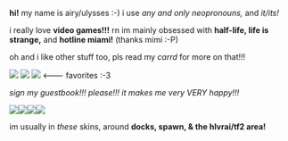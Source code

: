 <html>
  <body>
    <p><strong>hi!</strong> my name is airy/ulysses :-) i use <em>any and only neopronouns,</em> and <em>it/its!</em> </p>
    <p>i really love <strong>video games!!!</strong> rn im mainly obsessed with <strong>half-life, life is strange,</strong> and <strong>hotline miami!</strong> (thanks mimi :-P)</p>
    <p>oh and i like other stuff too, pls read my <em>carrd</em> for more on that!!!</p>
    <p><img src="https://i.imgur.com/z6NVmrq.gif"> <img src="https://i.imgur.com/Y0f9763.png"> <img src="https://i.imgur.com/RkR5f0P.png"> <--- favorites :-3 </p>
    <p> <em>sign my guestbook!!! please!!! it makes me very VERY happy!!!</em> </p>
    <p><img src="https://64.media.tumblr.com/757290ed6c52943b6f7088d0c80401dc/171d2e9e05082543-f2/s250x400/0e9f1e286f9dd90476712007903d9e11dfa8b965.gifv"><img src="https://64.media.tumblr.com/8bf3f53b26bb01d6874b5b8b03d6b0c0/171d2e9e05082543-79/s250x400/b31b9d334452bb985cd57163eb95932f290b5e17.gifv"><img src="https://64.media.tumblr.com/4c7d7032d427ca315ba90c07567cefdb/2b80d83d0c3ad8f4-73/s250x400/b523ef21c5c82c13f6a722daab72757f63f972e4.gifv"><img src="https://64.media.tumblr.com/a83fe3afa0a794b353be674a5a5650a2/171d2e9e05082543-5a/s250x400/3210e7e797eb2d940b8080a56db24cf66efe1d81.gifv"></p>
    <p>im usually in <em>these</em> skins, around <strong>docks, spawn, & the hlvrai/tf2 area!</strong></p>
   
  </body>
</html>
